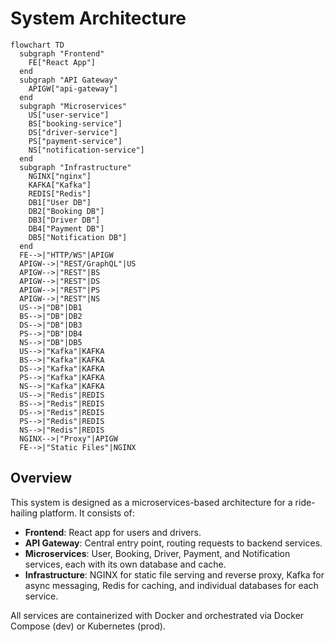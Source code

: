 # System Architecture

```mermaid
flowchart TD
  subgraph "Frontend"
    FE["React App"]
  end
  subgraph "API Gateway"
    APIGW["api-gateway"]
  end
  subgraph "Microservices"
    US["user-service"]
    BS["booking-service"]
    DS["driver-service"]
    PS["payment-service"]
    NS["notification-service"]
  end
  subgraph "Infrastructure"
    NGINX["nginx"]
    KAFKA["Kafka"]
    REDIS["Redis"]
    DB1["User DB"]
    DB2["Booking DB"]
    DB3["Driver DB"]
    DB4["Payment DB"]
    DB5["Notification DB"]
  end
  FE-->|"HTTP/WS"|APIGW
  APIGW-->|"REST/GraphQL"|US
  APIGW-->|"REST"|BS
  APIGW-->|"REST"|DS
  APIGW-->|"REST"|PS
  APIGW-->|"REST"|NS
  US-->|"DB"|DB1
  BS-->|"DB"|DB2
  DS-->|"DB"|DB3
  PS-->|"DB"|DB4
  NS-->|"DB"|DB5
  US-->|"Kafka"|KAFKA
  BS-->|"Kafka"|KAFKA
  DS-->|"Kafka"|KAFKA
  PS-->|"Kafka"|KAFKA
  NS-->|"Kafka"|KAFKA
  US-->|"Redis"|REDIS
  BS-->|"Redis"|REDIS
  DS-->|"Redis"|REDIS
  PS-->|"Redis"|REDIS
  NS-->|"Redis"|REDIS
  NGINX-->|"Proxy"|APIGW
  FE-->|"Static Files"|NGINX
```

## Overview

This system is designed as a microservices-based architecture for a ride-hailing platform. It consists of:
- **Frontend**: React app for users and drivers.
- **API Gateway**: Central entry point, routing requests to backend services.
- **Microservices**: User, Booking, Driver, Payment, and Notification services, each with its own database and cache.
- **Infrastructure**: NGINX for static file serving and reverse proxy, Kafka for async messaging, Redis for caching, and individual databases for each service.

All services are containerized with Docker and orchestrated via Docker Compose (dev) or Kubernetes (prod). 